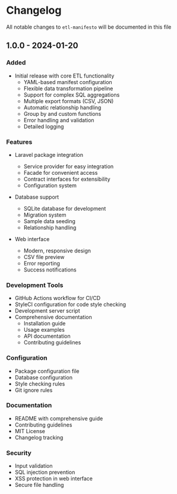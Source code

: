 # Changelog

All notable changes to `etl-manifesto` will be documented in this file

## 1.0.0 - 2024-01-20

### Added
- Initial release with core ETL functionality
  - YAML-based manifest configuration
  - Flexible data transformation pipeline
  - Support for complex SQL aggregations
  - Multiple export formats (CSV, JSON)
  - Automatic relationship handling
  - Group by and custom functions
  - Error handling and validation
  - Detailed logging

### Features
- Laravel package integration
  - Service provider for easy integration
  - Facade for convenient access
  - Contract interfaces for extensibility
  - Configuration system

- Database support
  - SQLite database for development
  - Migration system
  - Sample data seeding
  - Relationship handling

- Web interface
  - Modern, responsive design
  - CSV file preview
  - Error reporting
  - Success notifications

### Development Tools
- GitHub Actions workflow for CI/CD
- StyleCI configuration for code style checking
- Development server script
- Comprehensive documentation
  - Installation guide
  - Usage examples
  - API documentation
  - Contributing guidelines

### Configuration
- Package configuration file
- Database configuration
- Style checking rules
- Git ignore rules

### Documentation
- README with comprehensive guide
- Contributing guidelines
- MIT License
- Changelog tracking

### Security
- Input validation
- SQL injection prevention
- XSS protection in web interface
- Secure file handling
